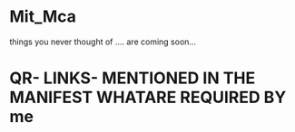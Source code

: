 # Mit_Mca
things you never thought of .... are coming soon...
# QR- LINKS- MENTIONED IN THE MANIFEST WHATARE REQUIRED BY me
